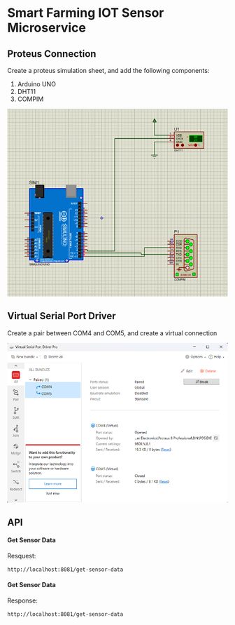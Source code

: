 # Smart Farming IOT Sensor Microservice

## Proteus Connection
Create a proteus simulation sheet, and add the following components:
1. Arduino UNO
2. DHT11
3. COMPIM

![alt text](image.png)

## Virtual Serial Port Driver
Create a pair between COM4 and COM5, and create a virtual connection

![alt text](image-1.png)

## API 

#### Get Sensor Data
Resquest:
```http
http://localhost:8081/get-sensor-data
```
#### Get Sensor Data
Response:
```http
http://localhost:8081/get-sensor-data
```